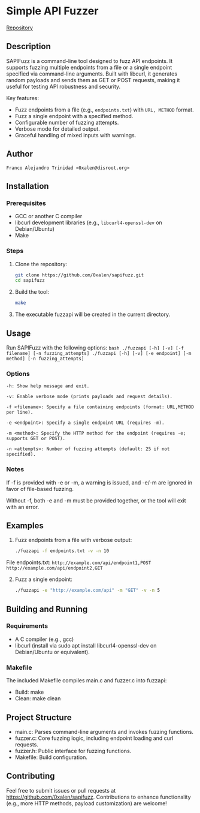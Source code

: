 # Simple API Fuzzer

[Repository](https://github.com/0xalen/sapifuzz)

## Description
SAPIFuzz is a command-line tool designed to fuzz API endpoints. It supports fuzzing multiple endpoints from a file or a single endpoint specified via command-line arguments. Built with libcurl, it generates random payloads and sends them as GET or POST requests, making it useful for testing API robustness and security.

Key features:
- Fuzz endpoints from a file (e.g., `endpoints.txt`) with `URL, METHOD` format.
- Fuzz a single endpoint with a specified method.
- Configurable number of fuzzing attempts.
- Verbose mode for detailed output.
- Graceful handling of mixed inputs with warnings.


## Author
    Franco Alejandro Trinidad <0xalen@disroot.org> 

## Installation

### Prerequisites

- GCC or another C compiler
- libcurl development libraries (e.g., `libcurl4-openssl-dev` on Debian/Ubuntu)
- Make

### Steps

1. Clone the repository:
   ```bash
   git clone https://github.com/0xalen/sapifuzz.git
   cd sapifuzz
   ```

2. Build the tool:
    ```bash
    make
    ```

3. The executable fuzzapi will be created in the current directory.

## Usage

Run SAPIFuzz with the following options:
    ```bash
    ./fuzzapi [-h] [-v] [-f filename] [-n fuzzing_attempts]
    ./fuzzapi [-h] [-v] [-e endpoint] [-m method] [-n fuzzing_attempts]
    ```

### Options

    -h: Show help message and exit.

    -v: Enable verbose mode (prints payloads and request details).

    -f <filename>: Specify a file containing endpoints (format: URL,METHOD per line).

    -e <endpoint>: Specify a single endpoint URL (requires -m).

    -m <method>: Specify the HTTP method for the endpoint (requires -e; supports GET or POST).

    -n <attempts>: Number of fuzzing attempts (default: 25 if not specified).

### Notes
If -f is provided with -e or -m, a warning is issued, and -e/-m are ignored in favor of file-based fuzzing.

Without -f, both -e and -m must be provided together, or the tool will exit with an error.

## Examples

1. Fuzz endpoints from a file with verbose output:
    ```bash
    ./fuzzapi -f endpoints.txt -v -n 10
    ```

File endpoints.txt:
    ```
    http://example.com/api/endpoint1,POST
    http://example.com/api/endpoint2,GET
    ```

2. Fuzz a single endpoint:
    ```bash
    ./fuzzapi -e "http://example.com/api" -m "GET" -v -n 5
    ```

## Building and Running

### Requirements

- A C compiler (e.g., gcc)
- libcurl (install via sudo apt install libcurl4-openssl-dev on Debian/Ubuntu or equivalent).

### Makefile

The included Makefile compiles main.c and fuzzer.c into fuzzapi:

- Build: make
- Clean: make clean


## Project Structure

- main.c: Parses command-line arguments and invokes fuzzing functions.
- fuzzer.c: Core fuzzing logic, including endpoint loading and curl requests.
- fuzzer.h: Public interface for fuzzing functions.
- Makefile: Build configuration.

## Contributing
Feel free to submit issues or pull requests at https://github.com/0xalen/sapifuzz. Contributions to enhance functionality (e.g., more HTTP methods, payload customization) are welcome!



